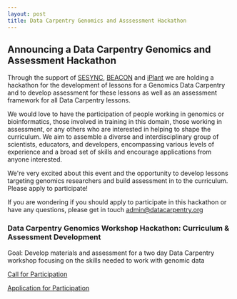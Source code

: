 ```yaml
---
layout: post
title: Data Carpentry Genomics and Asssessment Hackathon
---
```


## Announcing a Data Carpentry Genomics and Assessment Hackathon

Through the support of [SESYNC](https://www.sesync.org), [BEACON](http://beacon-center.org) and
[iPlant](http://www.iplantcollaborative.org) we are
holding a hackathon for the development of lessons for a Genomics Data Carpentry and to develop
assessment for these lessons as well as an assessment framework for all Data Carpentry lessons.

We would love to have the participation of people working in genomics or bioinformatics, those involved in
training in this domain, those working in assessment, or any others who are interested in helping to shape the curriculum.
We aim to assemble a diverse and interdisciplinary group of scientists, educators, and developers, encompassing various
levels of experience and a broad set of skills and encourage applications from anyone interested.

We're very excited about this event and the opportunity to develop lessons targeting genomics researchers and build
assessment in to the curriculum. Please apply to participate!

If you are wondering if you should apply to participate in this hackathon or have any questions, please get in touch
<admin@datacarpentry.org>


### Data Carpentry Genomics Workshop Hackathon: Curriculum & Assessment Development 

Goal: Develop materials and assessment for a two day Data Carpentry workshop focusing on the skills needed to work with genomic data

[Call for Participation](http://goo.gl/iLvaP0)

[Application for Participation](http://goo.gl/dqmkwI)

